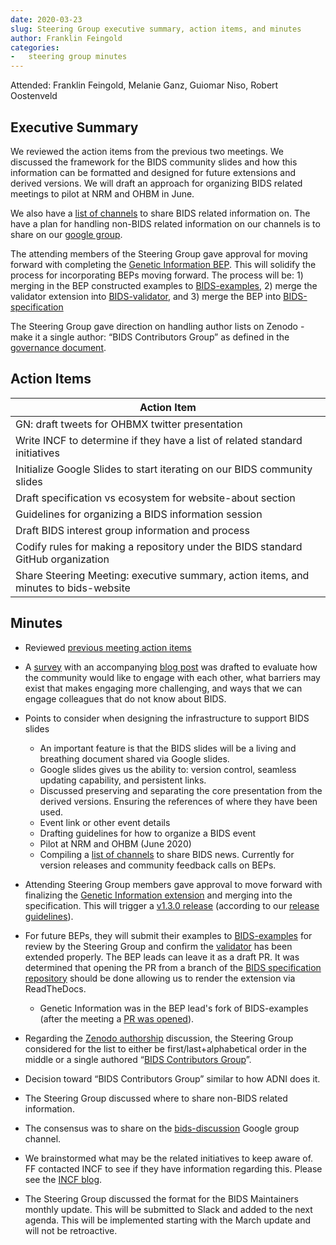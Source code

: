```yaml
---
date: 2020-03-23
slug: Steering Group executive summary, action items, and minutes
author: Franklin Feingold
categories:
-   steering group minutes
---
```


<!-- more -->

Attended: Franklin Feingold, Melanie Ganz, Guiomar Niso, Robert Oostenveld

## Executive Summary

We reviewed the action items from the previous two meetings. We discussed the framework for the BIDS community slides and how this information can be formatted and designed for future extensions and derived versions. We will draft an approach for organizing BIDS related meetings to pilot at NRM and OHBM in June.

We also have a [list of channels](https://docs.google.com/spreadsheets/d/16SAGK3zG93WM2EWuoZDcRIC7ygPc5b7PDNGpFyC3obA/edit#gid=0) to share BIDS related information on. The have a plan for handling non-BIDS related information on our channels is to share on our [google group](https://groups.google.com/forum/#!forum/bids-discussion).

The attending members of the Steering Group gave approval for moving forward with completing the [Genetic Information BEP](https://github.com/bids-standard/bids-specification/pull/395). This will solidify the process for incorporating BEPs moving forward. The process will be: 1) merging in the BEP constructed examples to [BIDS-examples](https://github.com/bids-standard/bids-examples), 2) merge the validator extension into [BIDS-validator](https://github.com/bids-standard/bids-validator), and 3) merge the BEP into [BIDS-specification](https://github.com/bids-standard/bids-specification)

The Steering Group gave direction on handling author lists on Zenodo - make it a single author: “BIDS Contributors Group” as defined in the [governance document](https://docs.google.com/document/d/1R-J2lL9V_wIkYhye4zH-feyl4P4J8NyO40rIYyY141o/edit).

## Action Items

| Action Item                                                                          |
| ------------------------------------------------------------------------------------ |
| GN: draft tweets for OHBMX twitter presentation                                      |
| Write INCF to determine if they have a list of related standard initiatives          |
| Initialize Google Slides to start iterating on our BIDS community slides             |
| Draft specification vs ecosystem for website-about section                           |
| Guidelines for organizing a BIDS information session                                 |
| Draft BIDS interest group information and process                                    |
| Codify rules for making a repository under the BIDS standard GitHub organization     |
| Share Steering Meeting: executive summary, action items, and minutes to bids-website |

## Minutes

-   Reviewed [previous meeting action items](https://bids.neuroimaging.io/2020/03/12/Steering-Group-executive-summary,-action-items,-and-minutes.html#action-items)

-   A [survey](https://docs.google.com/forms/d/e/1FAIpQLSfGjTA-U_1LECRsbuBQ9X7kdi34aEdxTMoWCwwkEgou-qpb4A/viewform) with an accompanying [blog post](https://bids.neuroimaging.io/2020/03/20/engage-with-the-bids-ecosystem.html) was drafted to evaluate how the community would like to engage with each other, what barriers may exist that makes engaging more challenging, and ways that we can engage colleagues that do not know about BIDS.
-   Points to consider when designing the infrastructure to support BIDS slides

    -   An important feature is that the BIDS slides will be a living and breathing document shared via Google slides.
    -   Google slides gives us the ability to: version control, seamless updating capability, and persistent links.
    -   Discussed preserving and separating the core presentation from the derived versions. Ensuring the references of where they have been used.
    -   Event link or other event details
    -   Drafting guidelines for how to organize a BIDS event
    -   Pilot at NRM and OHBM (June 2020)
    -   Compiling a [list of channels](https://docs.google.com/spreadsheets/d/16SAGK3zG93WM2EWuoZDcRIC7ygPc5b7PDNGpFyC3obA/edit#gid=0) to share BIDS news. Currently for version releases and community feedback calls on BEPs.

-   Attending Steering Group members gave approval to move forward with finalizing the [Genetic Information extension](https://github.com/bids-standard/bids-specification/pull/395) and merging into the specification. This will trigger a [v1.3.0 release](https://github.com/bids-standard/bids-specification/pull/435) (according to our [release guidelines](https://github.com/bids-standard/bids-specification/blob/master/Release_Guideline.md)).
-   For future BEPs, they will submit their examples to [BIDS-examples](https://github.com/bids-standard/bids-examples) for review by the Steering Group and confirm the [validator](https://github.com/bids-standard/bids-validator) has been extended properly. The BEP leads can leave it as a draft PR. It was determined that opening the PR from a branch of the [BIDS specification repository](https://github.com/bids-standard/bids-specification) should be done allowing us to render the extension via ReadTheDocs.

    -   Genetic Information was in the BEP lead's fork of BIDS-examples (after the meeting a [PR was opened](https://github.com/bids-standard/bids-examples/pull/178)).

-   Regarding the [Zenodo authorship](https://github.com/bids-standard/bids-specification/issues/66) discussion, the Steering Group considered for the list to either be first/last+alphabetical order in the middle or a single authored “[BIDS Contributors Group](https://bids.neuroimaging.io/governance.html#bids-contributors-group)”.
-   Decision toward “BIDS Contributors Group” similar to how ADNI does it.
-   The Steering Group discussed where to share non-BIDS related information.
-   The consensus was to share on the [bids-discussion](https://groups.google.com/forum/#!forum/bids-discussion) Google group channel.
-   We brainstormed what may be the related initiatives to keep aware of. FF contacted INCF to see if they have information regarding this. Please see the [INCF blog](https://www.incf.org/blogs-list).
-   The Steering Group discussed the format for the BIDS Maintainers monthly update. This will be submitted to Slack and added to the next agenda. This will be implemented starting with the March update and will not be retroactive.
